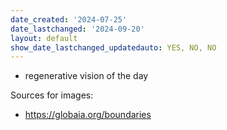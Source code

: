```yaml
---
date_created: '2024-07-25'
date_lastchanged: '2024-09-20'
layout: default
show_date_lastchanged_updatedauto: YES, NO, NO
---
```

- regenerative vision of the day 


Sources for images:

- https://globaia.org/boundaries